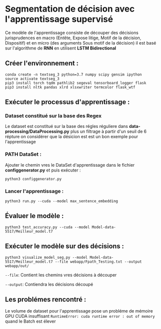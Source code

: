 # Segmentation de décision avec l'apprentissage supervisé

Ce modèle de l'apprentissage consiste de découper des décisions jurisprudences en macro (Entête, Expose litige, Motif de la décision, Dispositif) et en micro (des arguments Sous motif de la décision) il est basé sur l'algorithme de **RNN** en utilisent **LSTM Bidirectional**    


## Créer l'environnement :
```
conda create -n textseg_3 python=3.7 numpy scipy gensim ipython 
source activate textseg_3
pip3 install torch tqdm pathlib2 segeval tensorboard_logger flask  
pip3 install nltk pandas xlrd xlsxwriter termcolor flask_wtf
```
## Exécuter le processus d'apprentissage :

### Dataset constitué sur la base des Regex 

Le dataset est constitué sur la base des régles réguliere dans **data-processing/DataProcessing.py** plus un filtrage à partir d'un seuil de 6 répture on considérer que la désicion est est un bon exemple pour l'apprentissage 

### PATH DataSet :
Ajouter le chemin vres le DataSet d'apprentissage dans le fichier **configgenerator.py** et puis exécuter :

`python3 configgenerator.py` 

### Lancer l'apprentissage : 
```
python3 run.py --cuda --model max_sentence_embedding
```

## Évaluer le modèle : 

```
python3 test_accuracy.py --cuda --model Model-data-5517/Meilleur_model.t7
```

## Exécuter le modèle sur des décisions : 

```
python3 visualize_model_seg.py --model Model-data-5517/Meilleur_model.t7 --file webapp/Fpath_Testing.txt --output webapp/out/
```
`--file`: Contient les chemins vres décisions à découper 

`--output`: Contiendra les décisions découpé 

## Les problémes rencontré : 

Le volume de dataset pour l'apprentissage pose un probléme de mémoire GPU CUDA insuffisant `RuntimeError: cuda runtime error : out of memory` quand le Batch est élever 



